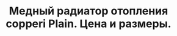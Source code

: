 ---
title: Медный радиатор отопления copperi Plain. Цена и размеры.
description: Купить медный радиатор отопления copperi Plain в Москве. Цена и размеры.
layout: product
permalink: /catalog/:name


header-color: "#fce3e3"

model-title: "Plain"
model-desc: "Лаконичная форма и огромное количество цветовых сочетаний. Переднюю панель радиатора можно окрасить в один цвет с корпусом или выбрать контрастный цвет."

weight: 10
product: 1

features:
- "Материал: окрашенная сталь"
- "Цвет: любой по RAL"
- "Матовая или глянцевая окраска"
- "Подключение: боковое или нижнее"

related:
- plain-v
- frame-h
- antiq
---